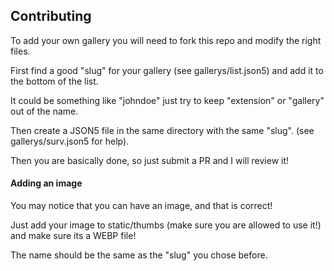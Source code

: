 ## Contributing

To add your own gallery you will need to fork this repo and modify the right files.

First find a good "slug" for your gallery (see gallerys/list.json5) and add it to the bottom of the list.

It could be something like "johndoe" just try to keep "extension" or "gallery" out of the name.

Then create a JSON5 file in the same directory with the same "slug". (see gallerys/surv.json5 for help).

Then you are basically done, so just submit a PR and I will review it!

#### Adding an image

You may notice that you can have an image, and that is correct!

Just add your image to static/thumbs (make sure you are allowed to use it!) and make sure its a WEBP file!

The name should be the same as the "slug" you chose before.